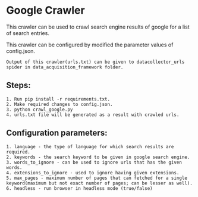 # Google Crawler

This crawler can be used to crawl search engine results of google for a list of search entries.

This crawler can be configured by modified the parameter values of config.json.

`Output of this crawler(urls.txt) can be given to datacollector_urls spider in data_acquisition_framework folder.`

## Steps:

    1. Run pip install -r requirements.txt.
    2. Make required changes to config.json.
    3. python crawl_google.py
    4. urls.txt file will be generated as a result with crawled urls.

## Configuration parameters:

    1. language - the type of language for which search results are required.
    2. keywords - the search keyword to be given in google search engine.
    3. words_to_ignore - can be used to ignore urls that has the given words.
    4. extensions_to_ignore - used to ignore having given extensions.
    5. max_pages - maximum number of pages that can fetched for a single keyword(maximum but not exact number of pages; can be lesser as well).
    6. headless - run browser in headless mode (true/false)
